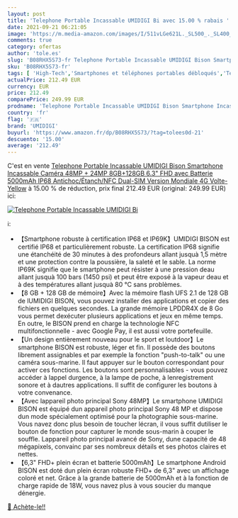 ```yaml
---
layout: post
title: 'Telephone Portable Incassable UMIDIGI Bi avec 15.00 % rabais '
date: 2021-09-21 06:21:05
image: 'https://m.media-amazon.com/images/I/511vLGe621L._SL500_._SL400_.jpg'
comments: true
category: ofertas
author: 'tole.es'
slug: 'B08RHX5S73-fr Telephone Portable Incassable UMIDIGI Bison Smartphone...'
sku: 'B08RHX5S73-fr'
tags: [ 'High-Tech','Smartphones et téléphones portables débloqués','Téléphones portables et accessoires','umidigi', ]
actualPrice: 212.49 EUR
currency: EUR
price: 212.49
comparePrice: 249.99 EUR
prodname: 'Telephone Portable Incassable UMIDIGI Bison Smartphone Incassable  Caméra 48MP + 24MP 8GB+128GB 6.3" FHD avec Batterie 5000mAh  IP68 Antichoc/Étanch/NFC Dual-SIM Version Mondiale 4G Volte-Yellow'
country: 'fr'
flag: '🇫🇷'
brand: 'UMIDIGI'
buyurl: 'https://www.amazon.fr/dp/B08RHX5S73/?tag=tolees0d-21'
descuento: '15.00'
average: '212.49'
---
```


C'est en vente [Telephone Portable Incassable UMIDIGI Bison Smartphone Incassable  Caméra 48MP + 24MP 8GB+128GB 6.3" FHD avec Batterie 5000mAh  IP68 Antichoc/Étanch/NFC Dual-SIM Version Mondiale 4G Volte-Yellow](https://www.amazon.fr/dp/B08RHX5S73/?tag=tolees0d-21)  à  15.00 % de réduction, prix final  212.49 EUR (original: 249.99 EUR) ici:

[![Telephone Portable Incassable UMIDIGI Bi](https://m.media-amazon.com/images/I/511vLGe621L._SL500_._SL400_.jpg)](https://www.amazon.fr/dp/B08RHX5S73/?tag=tolees0d-21)

ℹ️:

- 【Smartphone robuste à certification IP68 et IP69K】UMIDIGI BISON est certifié IP68 et particulièrement robuste. La certification IP68 signifie une étanchéité de 30 minutes à des profondeurs allant jusquà 1,5 mètre et une protection contre la poussière, la saleté et le sable. La norme IP69K signifie que le smartphone peut résister à une pression deau allant jusquà 100 bars (1450 psi) et peut être exposé à la vapeur deau et à des températures allant jusquà 80 °C sans problèmes.
- 【8 GB + 128 GB de mémoire】Avec la mémoire flash UFS 2.1 de 128 GB de lUMIDIGI BISON, vous pouvez installer des applications et copier des fichiers en quelques secondes. La grande mémoire LPDDR4X de 8 Go vous permet dexécuter plusieurs applications et jeux en même temps. En outre, le BISON prend en charge la technologie NFC multifonctionnelle - avec Google Pay, il est aussi votre portefeuille.
- 【Un design entièrement nouveau pour le sport et loutdoor】Le smartphone BISON est robuste, léger et fin. Il possède des boutons librement assignables et par exemple la fonction "push-to-talk" ou une caméra sous-marine. Il faut appuyer sur le bouton correspondant pour activer ces fonctions. Les boutons sont personnalisables - vous pouvez accéder à lappel durgence, à la lampe de poche, à lenregistrement sonore et à dautres applications. Il suffit de configurer les boutons à votre convenance.
- 【Avec lappareil photo principal Sony 48MP】Le smartphone UMIDIGI BISON est équipé dun appareil photo principal Sony 48 MP et dispose dun mode spécialement optimisé pour la photographie sous-marine. Vous navez donc plus besoin de toucher lécran, il vous suffit dutiliser le bouton de fonction pour capturer le monde sous-marin à couper le souffle. Lappareil photo principal avancé de Sony, dune capacité de 48 mégapixels, convainc par ses nombreux détails et ses photos claires et nettes.
- 【6,3" FHD+ plein écran et batterie 5000mAh】Le smartphone Android BISON est doté dun plein écran robuste FHD+ de 6,3" avec un affichage coloré et net. Grâce à la grande batterie de 5000mAh et à la fonction de charge rapide de 18W, vous navez plus à vous soucier du manque dénergie.

[🛒 Achète-le!!](https://www.amazon.fr/dp/B08RHX5S73/?tag=tolees0d-21)
